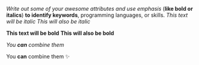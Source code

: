 *Write out some of your awesome attributes*
_and use emphasis_ (**like bold or italics**) __to identify keywords__, programming languages, or skills. 
*This text will be italic*
_This will also be italic_

**This text will be bold**
__This will also be bold__

_You **can** combine them_

You **can** combine them
✨
